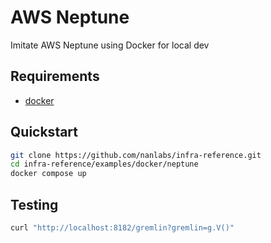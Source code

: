 # AWS Neptune

Imitate AWS Neptune using Docker for local dev

## Requirements

- [docker](https://www.docker.com/)

## Quickstart

```sh
git clone https://github.com/nanlabs/infra-reference.git
cd infra-reference/examples/docker/neptune
docker compose up
```

## Testing

```sh
curl "http://localhost:8182/gremlin?gremlin=g.V()"
```
